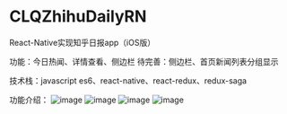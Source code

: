 # CLQZhihuDailyRN
React-Native实现知乎日报app（iOS版）

功能：今日热闻、详情查看、侧边栏
待完善：侧边栏、首页新闻列表分组显示

技术栈：javascript es6、react-native、react-redux、redux-saga

功能介绍： 
![image](https://github.com/chy305chy/CLQZhihuDailyRN/tree/master/snapshots/1.jpeg)
![image](https://github.com/chy305chy/CLQZhihuDailyRN/tree/master/snapshots/2.jpeg)
![image](https://github.com/chy305chy/CLQZhihuDailyRN/tree/master/snapshots/3.jpeg)
![image](https://github.com/chy305chy/CLQZhihuDailyRN/tree/master/snapshots/4.jpeg)
